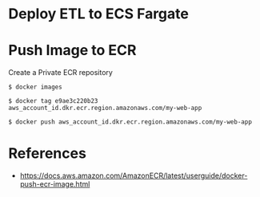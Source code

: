 # Deploy ETL to ECS Fargate

# Push Image to ECR

Create a Private ECR repository

```
$ docker images

$ docker tag e9ae3c220b23 aws_account_id.dkr.ecr.region.amazonaws.com/my-web-app

$ docker push aws_account_id.dkr.ecr.region.amazonaws.com/my-web-app
```
# References

- https://docs.aws.amazon.com/AmazonECR/latest/userguide/docker-push-ecr-image.html